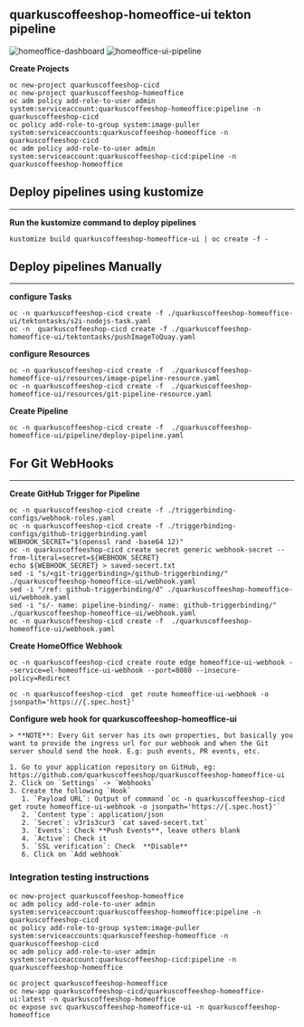 
## quarkuscoffeeshop-homeoffice-ui tekton pipeline

![homeoffice-dashboard](../images/homeoffice-dashboard.png)
![homeoffice-ui-pipeline](../images/homeoffice-ui-pipeline.png)

**Create Projects**
```
oc new-project quarkuscoffeeshop-cicd
oc new-project quarkuscoffeeshop-homeoffice
oc adm policy add-role-to-user admin system:serviceaccount:quarkuscoffeeshop-homeoffice:pipeline -n quarkuscoffeeshop-cicd
oc policy add-role-to-group system:image-puller system:serviceaccounts:quarkuscoffeeshop-homeoffice -n quarkuscoffeeshop-cicd
oc adm policy add-role-to-user admin system:serviceaccount:quarkuscoffeeshop-cicd:pipeline -n quarkuscoffeeshop-homeoffice
```

## Deploy pipelines using kustomize
---

**Run the kustomize command to deploy pipelines** 
```
kustomize build quarkuscoffeeshop-homeoffice-ui | oc create -f - 
```

## Deploy pipelines Manually 
---
**configure Tasks**
```
oc -n quarkuscoffeeshop-cicd create -f ./quarkuscoffeeshop-homeoffice-ui/tektontasks/s2i-nodejs-task.yaml
oc -n  quarkuscoffeeshop-cicd create -f ./quarkuscoffeeshop-homeoffice-ui/tektontasks/pushImageToQuay.yaml
```

**configure Resources**
```
oc -n quarkuscoffeeshop-cicd create -f  ./quarkuscoffeeshop-homeoffice-ui/resources/image-pipeline-resource.yaml
oc -n quarkuscoffeeshop-cicd create -f  ./quarkuscoffeeshop-homeoffice-ui/resources/git-pipeline-resource.yaml
```

**Create Pipeline**
```
oc -n quarkuscoffeeshop-cicd create -f  ./quarkuscoffeeshop-homeoffice-ui/pipeline/deploy-pipeline.yaml
```

## For Git WebHooks
---
**Create GitHub Trigger for Pipeline**
```
oc -n quarkuscoffeeshop-cicd create -f ./triggerbinding-configs/webhook-roles.yaml
oc -n quarkuscoffeeshop-cicd create -f ./triggerbinding-configs/github-triggerbinding.yaml
WEBHOOK_SECRET="$(openssl rand -base64 12)"
oc -n quarkuscoffeeshop-cicd create secret generic webhook-secret --from-literal=secret=${WEBHOOK_SECRET}
echo ${WEBHOOK_SECRET} > saved-secert.txt
sed -i "s/<git-triggerbinding>/github-triggerbinding/" ./quarkuscoffeeshop-homeoffice-ui/webhook.yaml
sed -i "/ref: github-triggerbinding/d" ./quarkuscoffeeshop-homeoffice-ui/webhook.yaml
sed -i "s/- name: pipeline-binding/- name: github-triggerbinding/" ./quarkuscoffeeshop-homeoffice-ui/webhook.yaml
oc -n quarkuscoffeeshop-cicd create -f  ./quarkuscoffeeshop-homeoffice-ui/webhook.yaml
```

**Create HomeOffice Webhook**
```
oc -n quarkuscoffeeshop-cicd create route edge homeoffice-ui-webhook --service=el-homeoffice-ui-webhook --port=8080 --insecure-policy=Redirect

oc -n quarkuscoffeeshop-cicd  get route homeoffice-ui-webhook -o jsonpath='https://{.spec.host}'

```

**Configure web hook for quarkuscoffeeshop-homeoffice-ui**

    > **NOTE**: Every Git server has its own properties, but basically you want to provide the ingress url for our webhook and when the Git server should send the hook. E.g: push events, PR events, etc.

    1. Go to your application repository on GitHub, eg: https://github.com/quarkuscoffeeshop/quarkuscoffeeshop-homeoffice-ui
    2. Click on `Settings` -> `Webhooks`
    3. Create the following `Hook`
       1. `Payload URL`: Output of command `oc -n quarkuscoffeeshop-cicd  get route homeoffice-ui-webhook -o jsonpath='https://{.spec.host}'`
       2. `Content type`: application/json
       2. `Secret`: v3r1s3cur3 `cat saved-secert.txt`
       3. `Events`: Check **Push Events**, leave others blank
       4. `Active`: Check it
       5. `SSL verification`: Check  **Disable**
       6. Click on `Add webhook`


### Integration testing instructions 
```
oc new-project quarkuscoffeeshop-homeoffice
oc adm policy add-role-to-user admin system:serviceaccount:quarkuscoffeeshop-homeoffice:pipeline -n quarkuscoffeeshop-cicd
oc policy add-role-to-group system:image-puller system:serviceaccounts:quarkuscoffeeshop-homeoffice -n quarkuscoffeeshop-cicd
oc adm policy add-role-to-user admin system:serviceaccount:quarkuscoffeeshop-cicd:pipeline -n quarkuscoffeeshop-homeoffice

oc project quarkuscoffeeshop-homeoffice
oc new-app quarkuscoffeeshop-cicd/quarkuscoffeeshop-homeoffice-ui:latest -n quarkuscoffeeshop-homeoffice
oc expose svc quarkuscoffeeshop-homeoffice-ui -n quarkuscoffeeshop-homeoffice
```

